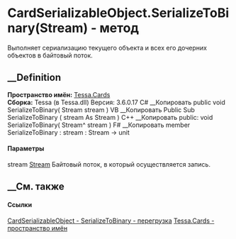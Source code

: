 # CardSerializableObject.SerializeToBinary(Stream) - метод
Выполняет сериализацию текущего объекта и всех его дочерних объектов в
байтовый поток.
##  __Definition
 **Пространство имён:** [Tessa.Cards](N_Tessa_Cards.htm)  
 **Сборка:** Tessa (в Tessa.dll) Версия: 3.6.0.17
C# __Копировать
     public void SerializeToBinary(
    	Stream stream
    )
VB __Копировать
     Public Sub SerializeToBinary ( 
    	stream As Stream
    )
C++ __Копировать
     public:
    void SerializeToBinary(
    	Stream^ stream
    )
F# __Копировать
     member SerializeToBinary : 
            stream : Stream -> unit 
#### Параметры
stream [Stream](https://learn.microsoft.com/dotnet/api/system.io.stream)
    Байтовый поток, в который осуществляется запись.
##  __См. также
#### Ссылки
[CardSerializableObject - ](T_Tessa_Cards_CardSerializableObject.htm)
[SerializeToBinary -
перегрузка](Overload_Tessa_Cards_CardSerializableObject_SerializeToBinary.htm)
[Tessa.Cards - пространство имён](N_Tessa_Cards.htm)
